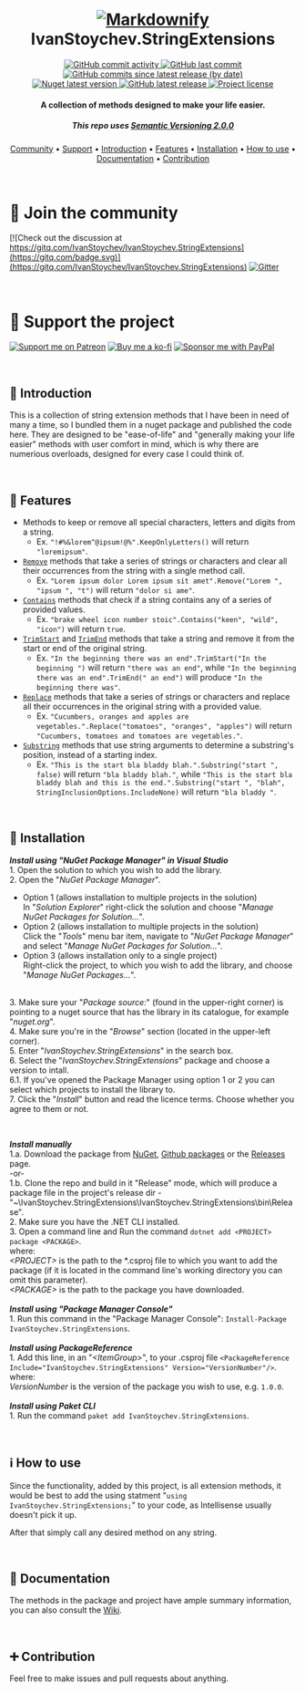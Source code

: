 <h1 align="center">
  <br>
  <a href="https://www.nuget.org/packages/IvanStoychev.StringExtensions"><img src="https://imgur.com/8bTHOdq.png" alt="Markdownify"></a>
  <br>
  IvanStoychev.StringExtensions
  <br>
</h1>

<p align="center">
  <a href="https://github.com/IvanStoychev/IvanStoychev.StringExtensions/graphs/commit-activity">
    <img src="https://img.shields.io/github/commit-activity/m/IvanStoychev/IvanStoychev.StringExtensions?style=plastic"
         alt="GitHub commit activity">
  </a>
  <a href="https://github.com/IvanStoychev/IvanStoychev.StringExtensions/branches">
    <img src="https://img.shields.io/github/last-commit/IvanStoychev/IvanStoychev.StringExtensions?style=plastic"
         alt="GitHub last commit">
  </a>
  <a href="https://github.com/IvanStoychev/IvanStoychev.StringExtensions/graphs/commit-activity">
    <img src="https://img.shields.io/github/commits-since/IvanStoychev/IvanStoychev.StringExtensions/latest?style=plastic"
         alt="GitHub commits since latest release (by date)">
  </a>
 <br> 
  <a href="https://www.nuget.org/packages/IvanStoychev.StringExtensions">
    <img src="https://img.shields.io/nuget/v/IvanStoychev.StringExtensions?style=plastic"
         alt="Nuget latest version">
  </a>
  <a href="https://github.com/IvanStoychev/IvanStoychev.StringExtensions/releases">
    <img src="https://img.shields.io/github/v/release/IvanStoychev/IvanStoychev.StringExtensions?style=plastic"
         alt="GitHub latest release">
  </a>
  <a href="https://github.com/IvanStoychev/IvanStoychev.StringExtensions/blob/master/LICENSE">
    <img src="https://img.shields.io/github/license/IvanStoychev/IvanStoychev.StringExtensions?style=plastic"
         alt="Project license">
  </a>
</p>

<h4 align="center">A collection of methods designed to make your life easier.</h4>
<h5 align="center">This repo uses <a href="https://semver.org/#semantic-versioning-200">Semantic Versioning 2.0.0</a></h5>

<p align="center">
  <a href="#join-the-community">Community</a> •
  <a href="#support-the-project">Support</a> •
  <a href="#introduction">Introduction</a> •
  <a href="#features">Features</a> •
  <a href="#installation">Installation</a> •
  <a href="#how-to-use">How to use</a> •
  <a href="#documentation">Documentation</a> •
  <a href="#contribution">Contribution</a>
</p>

<br/>

# :speech_balloon: Join the community
[![Check out the discussion at https://gitq.com/IvanStoychev/IvanStoychev.StringExtensions](https://gitq.com/badge.svg)](https://gitq.com/IvanStoychev/IvanStoychev.StringExtensions)
[![Gitter](https://badges.gitter.im/IvanStoychev-StringExtensions/community.svg)](https://gitter.im/IvanStoychev-StringExtensions/community?utm_source=badge&utm_medium=badge&utm_campaign=pr-badge)

<br/>

# :sparkling_heart: Support the project
[![Support me on Patreon](https://img.shields.io/badge/Patreon-support-orange)](https://www.patreon.com/IvanStoychev)
[![Buy me a ko-fi](https://img.shields.io/badge/Buy%20me%20a-Ko--fi-red)](https://ko-fi.com/U7U31XQ28)
[![Sponsor me with PayPal](https://img.shields.io/badge/PayPal-sponsor-blue)](https://www.paypal.com/paypalme/IvanStoychevProjects)

<br/>

:mega: Introduction
------------
This is a collection of string extension methods that I have been in need of many a time, so I bundled them in a nuget package and published the code here. They are designed to be "ease-of-life" and "generally making your life easier" methods with user comfort in mind, which is why there are numerious overloads, designed for every case I could think of.

<br/>

:newspaper: Features
------------
* Methods to keep or remove all special characters, letters and digits from a string.
  * Ex. `"!#%&lorem^@ipsum!@%".KeepOnlyLetters()` will return `"loremipsum"`.
* [`Remove`][6] methods that take a series of strings or characters and clear all their occurrences from the string with a single method call.
  * Ex. `"Lorem ipsum dolor Lorem ipsum sit amet".Remove("Lorem ", "ipsum ", "t")` will return `"dolor si ame"`.
* [`Contains`][7] methods that check if a string contains any of a series of provided values.
  * Ex. `"brake wheel icon number stoic".Contains("keen", "wild", "icon")` will return `true`.
* [`TrimStart`][6] and [`TrimEnd`][6] methods that take a string and remove it from the start or end of the original string.
  * Ex. `"In the beginning there was an end".TrimStart("In the beginning ")` will return `"there was an end"`, while `"In the beginning there was an end".TrimEnd(" an end")` will produce `"In the beginning there was"`.
* [`Replace`][8] methods that take a series of strings or characters and replace all their occurrences in the original string with a provided value.
  * Ex. `"Cucumbers, oranges and apples are vegetables.".Replace("tomatoes", "oranges", "apples")` will return `"Cucumbers, tomatoes and tomatoes are vegetables."`.
* [`Substring`][9] methods that use string arguments to determine a substring's position, instead of a starting index.
  * Ex. `"This is the start bla bladdy blah.".Substring("start ", false)` will return `"bla bladdy blah."`, while `"This is the start bla bladdy blah and this is the end.".Substring("start ", "blah", StringInclusionOptions.IncludeNone)` will return `"bla bladdy "`.

<br/>

:construction_worker: Installation
------------
__*Install using "NuGet Package Manager" in Visual Studio*__
<br/>1. Open the solution to which you wish to add the library.
<br/>2. Open the "_NuGet Package Manager_".

* Option 1 (allows installation to multiple projects in the solution)
<br/>In "_Solution Explorer_" right-click the solution and choose "_Manage NuGet Packages for Solution..._".
* Option 2 (allows installation to multiple projects in the solution)
<br/>Click the "_Tools_" menu bar item, navigate to "_NuGet Package Manager_" and select "_Manage NuGet Packages for Solution..._".
* Option 3 (allows installation only to a single project)
<br/>Right-click the project, to which you wish to add the library, and choose "_Manage NuGet Packages..._".

<br/>3. Make sure your "_Package source:_" (found in the upper-right corner) is pointing to a nuget source that has the library in its catalogue, for example "_nuget.org_". 
<br/>4. Make sure you're in the "_Browse_" section (located in the upper-left corner).
<br/>5. Enter "_IvanStoychev.StringExtensions_" in the search box.
<br/>6. Select the "_IvanStoychev.StringExtensions_" package and choose a version to intall.
<br/>6.1. If you've opened the Package Manager using option 1 or 2 you can select which projects to install the library to.
<br/>7. Click the "_Install_" button and read the licence terms. Choose whether you agree to them or not.

<br/>

__*Install manually*__
<br/>1.a. Download the package from [NuGet][4], [Github packages][5] or the [Releases][2] page.
<br/>-or-
<br/>1.b. Clone the repo and build in it "Release" mode, which will produce a package file in the project's release dir - "~\IvanStoychev.StringExtensions\IvanStoychev.StringExtensions\bin\Release".
<br/>2. Make sure you have the .NET CLI installed.
<br/>3. Open a command line and Run the command `dotnet add <PROJECT> package <PACKAGE>`.
<br/>where:
<br/>*\<PROJECT\>* is the path to the \*.csproj file to which you want to add the package (if it is located in the command line's working directory you can omit this parameter).
<br/>*\<PACKAGE\>* is the path to the package you have downloaded.
<br/>
<br/>__*Install using "Package Manager Console"*__
<br/>1. Run this command in the "Package Manager Console": `Install-Package IvanStoychev.StringExtensions`.
<br/>
<br/>__*Install using PackageReference*__
<br/>1. Add this line, in an "*\<ItemGroup>*", to your .csproj file `<PackageReference Include="IvanStoychev.StringExtensions" Version="VersionNumber"/>`.
<br/>where:
<br/>*VersionNumber* is the version of the package you wish to use, e.g. `1.0.0`.
<br/>
<br/>__*Install using Paket CLI*__
<br/>1. Run the command `paket add IvanStoychev.StringExtensions`.

<br/>

:information_source: How to use
----------
Since the functionality, added by this project, is all extension methods, it would be best to add the using statment "`using IvanStoychev.StringExtensions;`" to your code, as Intellisense usually doesn't pick it up.

After that simply call any desired method on any string.

<br/>

:scroll: Documentation
-------------
The methods in the package and project have ample summary information, you can also consult the [Wiki][3].

<br/>

:heavy_plus_sign: Contribution
-------------
Feel free to make issues and pull requests about anything.


  [2]: https://github.com/IvanStoychev/IvanStoychev.StringExtensions/releases
  [3]: https://github.com/IvanStoychev/IvanStoychev.StringExtensions/wiki/
  [4]: https://www.nuget.org/packages/IvanStoychev.StringExtensions/
  [5]: https://github.com/IvanStoychev/IvanStoychev.StringExtensions/packages
  [6]: https://github.com/IvanStoychev/IvanStoychev.StringExtensions/wiki/Remover
  [7]: https://github.com/IvanStoychev/IvanStoychev.StringExtensions/wiki/Comparer
  [8]: https://github.com/IvanStoychev/IvanStoychev.StringExtensions/wiki/Replacer
  [9]: https://github.com/IvanStoychev/IvanStoychev.StringExtensions/wiki/Selector
